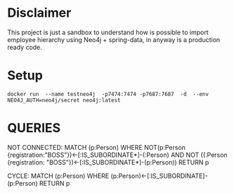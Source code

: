# Disclaimer
This project is just a sandbox to understand how is possible to import employee hierarchy using Neo4j + spring-data, in anyway is a production ready code.

# Setup
```
docker run  --name testneo4j  -p7474:7474 -p7687:7687  -d  --env NEO4J_AUTH=neo4j/secret neo4j:latest
```

# QUERIES
NOT CONNECTED: MATCH (p:Person) WHERE NOT(p:Person {registration:"BOSS"})<-[:IS_SUBORDINATE*]-(:Person) AND NOT ((:Person {registration: "BOSS"})<-[:IS_SUBORDINATE*]-(p:Person)) RETURN p

CYCLE: MATCH (p:Person) WHERE (p:Person)<-[:IS_SUBORDINATE]-(p:Person) RETURN p